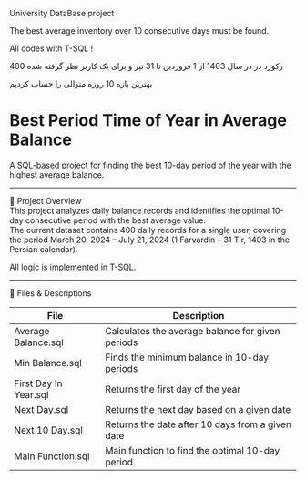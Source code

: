 University DataBase project 

The best average inventory over 10 consecutive days must be found.

All codes with T-SQL !

400 رکورد در در سال 1403 از 1 فروردین تا 31 تیر و برای یک کاربر نظر گرفته شده 

بهترین بازه 10 روزه متوالی را حساب کردیم 

# Best Period Time of Year in Average Balance  

A SQL-based project for finding the best 10-day period of the year with the highest average balance.  

---

📌 Project Overview  
This project analyzes daily balance records and identifies the optimal 10-day consecutive period with the best average value.  
The current dataset contains 400 daily records for a single user, covering the period March 20, 2024 – July 21, 2024 (1 Farvardin – 31 Tir, 1403 in the Persian calendar).  

All logic is implemented in T-SQL.  

---

📂 Files & Descriptions  

| File | Description |
|------|-------------|
| Average Balance.sql | Calculates the average balance for given periods |
| Min Balance.sql | Finds the minimum balance in 10-day periods |
| First Day In Year.sql | Returns the first day of the year |
| Next Day.sql | Returns the next day based on a given date |
| Next 10 Day.sql | Returns the date after 10 days from a given date |
| Main Function.sql | Main function to find the optimal 10-day period |